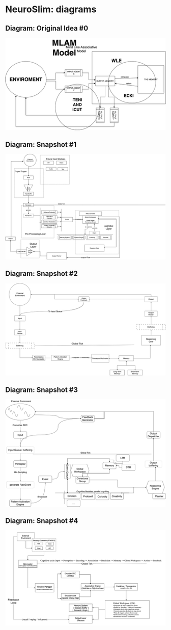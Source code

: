 # NeuroSlim: diagrams

[original_idea_diagram]: ./0-Model-Theory-Original-Idea/Diagram-Model-Original-Idea.drawio.svg

[snapshot_diagram_1]: ./1-Model-Theory-Snapshot/Diagram-Model-Theory-1.drawio.svg
[snapshot_diagram_2]: ./2-Model-Theory-Snapshot/Diagram-Model-Theory-2.drawio.svg
[snapshot_diagram_3]: ./3-Model-Theory-Snapshot/Diagram-Model-Theory-3.drawio.svg
[snapshot_diagram_4]: ./4-Model-Theory-Snapshot/Diagram-Model-Theory-4.drawio.svg

## Diagram: Original Idea #0
![Image][original_idea_diagram]

## Diagram: Snapshot #1
![Image][snapshot_diagram_1]

## Diagram: Snapshot #2
![Image][snapshot_diagram_2]

## Diagram: Snapshot #3
![Image][snapshot_diagram_3]

## Diagram: Snapshot #4
![Image][snapshot_diagram_4]